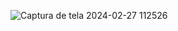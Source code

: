 ![Captura de tela 2024-02-27 112526](https://github.com/Ema028/labai900-02/assets/156372524/5eefa5d1-6b47-4c29-8825-6c36d865b6f7)
